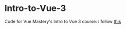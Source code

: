 # Intro-to-Vue-3
Code for Vue Mastery's Intro to Vue 3 course: i follow [this](https://www.youtube.com/watch?v=bzlFvd0b65c)
